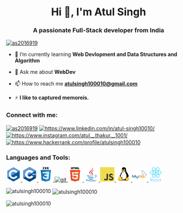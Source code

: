 <h1 align="center">Hi 👋, I'm Atul Singh</h1>
<h3 align="center">A passionate Full-Stack developer from India</h3>

<p align="left"> <a href="https://twitter.com/as2016919" target="blank"><img src="https://img.shields.io/twitter/follow/as2016919?logo=twitter&style=for-the-badge" alt="as2016919" /></a> </p>

- 🌱 I’m currently learning **Web Devlopment and Data Structures and Algorithm**

- 💬 Ask me about **WebDev**

- 📫 How to reach me **atulsingh100010@gmail.com**

- ⚡ **I like to captured memoreis.**

<h3 align="left">Connect with me:</h3>
<p align="left">
<a href="https://twitter.com/as2016919" target="blank"><img align="center" src="https://raw.githubusercontent.com/rahuldkjain/github-profile-readme-generator/master/src/images/icons/Social/twitter.svg" alt="as2016919" height="30" width="40" /></a>
<a href="https://linkedin.com/in/https://www.linkedin.com/in/atul-singh10010/" target="blank"><img align="center" src="https://raw.githubusercontent.com/rahuldkjain/github-profile-readme-generator/master/src/images/icons/Social/linked-in-alt.svg" alt="https://www.linkedin.com/in/atul-singh10010/" height="30" width="40" /></a>
<a href="https://instagram.com/https://www.instagram.com/atul._.thakur._.1001/" target="blank"><img align="center" src="https://raw.githubusercontent.com/rahuldkjain/github-profile-readme-generator/master/src/images/icons/Social/instagram.svg" alt="https://www.instagram.com/atul._.thakur._.1001/" height="30" width="40" /></a>
<a href="https://www.hackerrank.com/https://www.hackerrank.com/profile/atulsingh100010" target="blank"><img align="center" src="https://raw.githubusercontent.com/rahuldkjain/github-profile-readme-generator/master/src/images/icons/Social/hackerrank.svg" alt="https://www.hackerrank.com/profile/atulsingh100010" height="30" width="40" /></a>
</p>

<h3 align="left">Languages and Tools:</h3>
<p align="left"> <a href="https://www.cprogramming.com/" target="_blank" rel="noreferrer"> <img src="https://raw.githubusercontent.com/devicons/devicon/master/icons/c/c-original.svg" alt="c" width="40" height="40"/> </a> <a href="https://www.w3schools.com/cpp/" target="_blank" rel="noreferrer"> <img src="https://raw.githubusercontent.com/devicons/devicon/master/icons/cplusplus/cplusplus-original.svg" alt="cplusplus" width="40" height="40"/> </a> <a href="https://www.w3schools.com/css/" target="_blank" rel="noreferrer"> <img src="https://raw.githubusercontent.com/devicons/devicon/master/icons/css3/css3-original-wordmark.svg" alt="css3" width="40" height="40"/> </a> <a href="https://git-scm.com/" target="_blank" rel="noreferrer"> <img src="https://www.vectorlogo.zone/logos/git-scm/git-scm-icon.svg" alt="git" width="40" height="40"/> </a> <a href="https://www.w3.org/html/" target="_blank" rel="noreferrer"> <img src="https://raw.githubusercontent.com/devicons/devicon/master/icons/html5/html5-original-wordmark.svg" alt="html5" width="40" height="40"/> </a> <a href="https://www.java.com" target="_blank" rel="noreferrer"> <img src="https://raw.githubusercontent.com/devicons/devicon/master/icons/java/java-original.svg" alt="java" width="40" height="40"/> </a> <a href="https://developer.mozilla.org/en-US/docs/Web/JavaScript" target="_blank" rel="noreferrer"> <img src="https://raw.githubusercontent.com/devicons/devicon/master/icons/javascript/javascript-original.svg" alt="javascript" width="40" height="40"/> </a> <a href="https://www.linux.org/" target="_blank" rel="noreferrer"> <img src="https://raw.githubusercontent.com/devicons/devicon/master/icons/linux/linux-original.svg" alt="linux" width="40" height="40"/> </a> <a href="https://www.mysql.com/" target="_blank" rel="noreferrer"> <img src="https://raw.githubusercontent.com/devicons/devicon/master/icons/mysql/mysql-original-wordmark.svg" alt="mysql" width="40" height="40"/> </a> <a href="https://reactjs.org/" target="_blank" rel="noreferrer"> <img src="https://raw.githubusercontent.com/devicons/devicon/master/icons/react/react-original-wordmark.svg" alt="react" width="40" height="40"/> </a> </p>

<p><img align="left" src="https://github-readme-stats.vercel.app/api/top-langs?username=atulsingh100010&show_icons=true&locale=en&layout=compact" alt="atulsingh100010" /></p>

<p>&nbsp;<img align="center" src="https://github-readme-stats.vercel.app/api?username=atulsingh100010&show_icons=true&locale=en" alt="atulsingh100010" /></p>

<p><img align="center" src="https://github-readme-streak-stats.herokuapp.com/?user=atulsingh100010&" alt="atulsingh100010" /></p>


